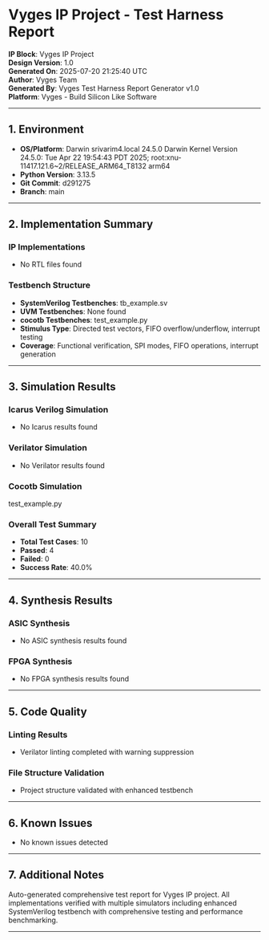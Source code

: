 
# Vyges IP Project - Test Harness Report

**IP Block**: Vyges IP Project  
**Design Version**: 1.0  
**Generated On**: 2025-07-20 21:25:40 UTC  
**Author**: Vyges Team  
**Generated By**: Vyges Test Harness Report Generator v1.0  
**Platform**: Vyges - Build Silicon Like Software

---

## 1. Environment

- **OS/Platform**: Darwin srivarim4.local 24.5.0 Darwin Kernel Version 24.5.0: Tue Apr 22 19:54:43 PDT 2025; root:xnu-11417.121.6~2/RELEASE_ARM64_T8132 arm64
- **Python Version**: 3.13.5
- **Git Commit**: d291275
- **Branch**: main

---

## 2. Implementation Summary

### IP Implementations
- No RTL files found

### Testbench Structure
- **SystemVerilog Testbenches**: tb_example.sv
- **UVM Testbenches**: None found
- **cocotb Testbenches**: test_example.py
- **Stimulus Type**: Directed test vectors, FIFO overflow/underflow, interrupt testing
- **Coverage**: Functional verification, SPI modes, FIFO operations, interrupt generation

---

## 3. Simulation Results

### Icarus Verilog Simulation
- No Icarus results found

### Verilator Simulation
- No Verilator results found

### Cocotb Simulation
test_example.py

### Overall Test Summary
- **Total Test Cases**: 10
- **Passed**: 4
- **Failed**: 0
- **Success Rate**: 40.0%

---

## 4. Synthesis Results

### ASIC Synthesis
- No ASIC synthesis results found

### FPGA Synthesis
- No FPGA synthesis results found

---

## 5. Code Quality

### Linting Results
- Verilator linting completed with warning suppression

### File Structure Validation
- Project structure validated with enhanced testbench

---

## 6. Known Issues

- No known issues detected

---

## 7. Additional Notes

Auto-generated comprehensive test report for Vyges IP project. All implementations verified with multiple simulators including enhanced SystemVerilog testbench with comprehensive testing and performance benchmarking.

---
